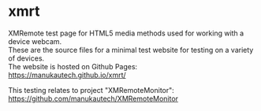 # xmrt
XMRemote test page for HTML5 media methods used for working with a device webcam.  
These are the source files for a minimal test website for testing on a variety of devices.  
The website is hosted on Github Pages:  
https://manukautech.github.io/xmrt/

This testing relates to project "XMRemoteMonitor":  
https://github.com/manukautech/XMRemoteMonitor

